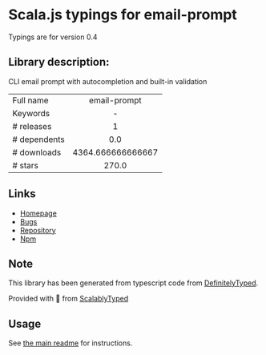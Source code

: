 
# Scala.js typings for email-prompt

Typings are for version 0.4

## Library description:
CLI email prompt with autocompletion and built-in validation

|                    |                 |
| ------------------ | :-------------: |
| Full name          | email-prompt |
| Keywords           | - |
| # releases         | 1 |
| # dependents       | 0.0 |
| # downloads        | 4364.666666666667 |
| # stars            | 270.0 |

## Links
- [Homepage](https://github.com/vercel/email-prompt#readme)
- [Bugs](https://github.com/vercel/email-prompt/issues)
- [Repository](https://github.com/vercel/email-prompt)
- [Npm](https://www.npmjs.com/package/email-prompt)
    


## Note
This library has been generated from typescript code from [DefinitelyTyped](https://definitelytyped.org).

Provided with :purple_heart: from [ScalablyTyped](https://github.com/oyvindberg/ScalablyTyped)

## Usage
See [the main readme](../../readme.md) for instructions.


